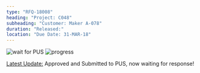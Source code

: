 ```yaml
---
type: "RFQ-18008"
heading: "Project: C048"
subheading: "Customer: Maker A-078"
duration: "Released:"
location: "Due Date: 31-MAR-18"
---
```


![wait for PUS](https://res.cloudinary.com/sdees-reallife/image/upload/v1522740551/PUS-wait-for-PUS-orange.svg)
![progress](https://res.cloudinary.com/sdees-reallife/image/upload/v1522745057/02.jpg)

[Latest Update:](www.sdee.co) Approved and Submitted to PUS, now waiting for response!
